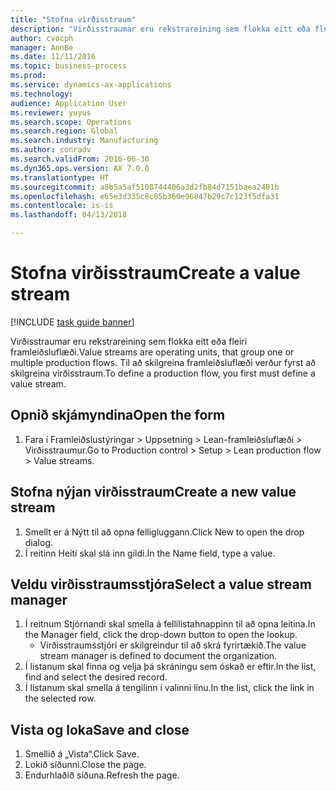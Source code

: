 ```yaml
--- 
title: "Stofna virðisstraum"
description: "Virðisstraumar eru rekstrareining sem flokka eitt eða fleiri framleiðsluflæði."
author: cvocph
manager: AnnBe
ms.date: 11/11/2016
ms.topic: business-process
ms.prod: 
ms.service: dynamics-ax-applications
ms.technology: 
audience: Application User
ms.reviewer: yuyus
ms.search.scope: Operations
ms.search.region: Global
ms.search.industry: Manufacturing
ms.author: conradv
ms.search.validFrom: 2016-06-30
ms.dyn365.ops.version: AX 7.0.0
ms.translationtype: HT
ms.sourcegitcommit: a8b5a5af5108744406a3d2fb84d7151baea2481b
ms.openlocfilehash: e65e3d335c8c05b360e96847b29c7c123f5dfa31
ms.contentlocale: is-is
ms.lasthandoff: 04/13/2018

---
```

# <a name="create-a-value-stream"></a><span data-ttu-id="27eb7-103">Stofna virðisstraum</span><span class="sxs-lookup"><span data-stu-id="27eb7-103">Create a value stream</span></span>

[!INCLUDE [task guide banner](../../includes/task-guide-banner.md)]

<span data-ttu-id="27eb7-104">Virðisstraumar eru rekstrareining sem flokka eitt eða fleiri framleiðsluflæði.</span><span class="sxs-lookup"><span data-stu-id="27eb7-104">Value streams are operating units, that group one or multiple production flows.</span></span> <span data-ttu-id="27eb7-105">Til að skilgreina framleiðsluflæði verður fyrst að skilgreina virðisstraum.</span><span class="sxs-lookup"><span data-stu-id="27eb7-105">To define a production flow, you first must define a value stream.</span></span>


## <a name="open-the-form"></a><span data-ttu-id="27eb7-106">Opnið skjámyndina</span><span class="sxs-lookup"><span data-stu-id="27eb7-106">Open the form</span></span>
1. <span data-ttu-id="27eb7-107">Fara í Framleiðslustýringar > Uppsetning > Lean-framleiðsluflæði > Virðisstraumur.</span><span class="sxs-lookup"><span data-stu-id="27eb7-107">Go to Production control > Setup > Lean production flow > Value streams.</span></span>

## <a name="create-a-new-value-stream"></a><span data-ttu-id="27eb7-108">Stofna nýjan virðisstraum</span><span class="sxs-lookup"><span data-stu-id="27eb7-108">Create a new value stream</span></span>
1. <span data-ttu-id="27eb7-109">Smellt er á Nýtt til að opna felligluggann.</span><span class="sxs-lookup"><span data-stu-id="27eb7-109">Click New to open the drop dialog.</span></span>
2. <span data-ttu-id="27eb7-110">Í reitinn Heiti skal slá inn gildi.</span><span class="sxs-lookup"><span data-stu-id="27eb7-110">In the Name field, type a value.</span></span>

## <a name="select-a-value-stream-manager"></a><span data-ttu-id="27eb7-111">Veldu virðisstraumsstjóra</span><span class="sxs-lookup"><span data-stu-id="27eb7-111">Select a value stream manager</span></span>
1. <span data-ttu-id="27eb7-112">Í reitnum Stjórnandi skal smella á fellilistahnappinn til að opna leitina.</span><span class="sxs-lookup"><span data-stu-id="27eb7-112">In the Manager field, click the drop-down button to open the lookup.</span></span>
    * <span data-ttu-id="27eb7-113">Virðisstraumsstjóri er skilgreindur til að skrá fyrirtækið.</span><span class="sxs-lookup"><span data-stu-id="27eb7-113">The value stream manager is defined to document the organization.</span></span>  
2. <span data-ttu-id="27eb7-114">Í listanum skal finna og velja þá skráningu sem óskað er eftir.</span><span class="sxs-lookup"><span data-stu-id="27eb7-114">In the list, find and select the desired record.</span></span>
3. <span data-ttu-id="27eb7-115">Í listanum skal smella á tengilinn í valinni línu.</span><span class="sxs-lookup"><span data-stu-id="27eb7-115">In the list, click the link in the selected row.</span></span>

## <a name="save-and-close"></a><span data-ttu-id="27eb7-116">Vista og loka</span><span class="sxs-lookup"><span data-stu-id="27eb7-116">Save and close</span></span>
1. <span data-ttu-id="27eb7-117">Smellið á „Vista“.</span><span class="sxs-lookup"><span data-stu-id="27eb7-117">Click Save.</span></span>
2. <span data-ttu-id="27eb7-118">Lokið síðunni.</span><span class="sxs-lookup"><span data-stu-id="27eb7-118">Close the page.</span></span>
3. <span data-ttu-id="27eb7-119">Endurhlaðið síðuna.</span><span class="sxs-lookup"><span data-stu-id="27eb7-119">Refresh the page.</span></span>


